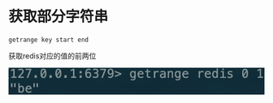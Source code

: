# 获取部分字符串

```text
getrange key start end
```

获取redis对应的值的前两位

![](../../.gitbook/assets/image%20%2810%29.png)



